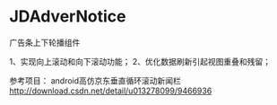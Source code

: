 # JDAdverNotice
广告条上下轮播组件

1、实现向上滚动和向下滚动功能；
2、优化数据刷新引起视图重叠和残留；


参考项目：
android高仿京东垂直循环滚动新闻栏
http://download.csdn.net/detail/u013278099/9466936
